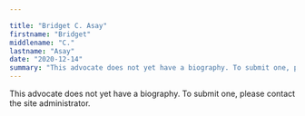 ```yaml
---

title: "Bridget C. Asay"
firstname: "Bridget"
middlename: "C."
lastname: "Asay"
date: "2020-12-14"
summary: "This advocate does not yet have a biography. To submit one, please contact the site administrator."
---
```

This advocate does not yet have a biography. To submit one, please contact the site administrator.


